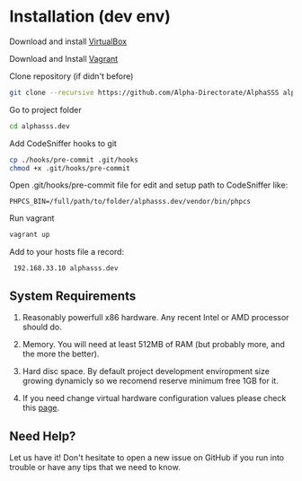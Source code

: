 # Installation (dev env)

Download and install [VirtualBox](https://www.virtualbox.org/wiki/Downloads)

Download and Install [Vagrant](https://www.vagrantup.com/downloads.html)

Clone repository (if didn't before)
```bash
git clone --recursive https://github.com/Alpha-Directorate/AlphaSSS alphasss.dev
```
Go to project folder
```bash
cd alphasss.dev
```
Add CodeSniffer hooks to git
```bash
cp ./hooks/pre-commit .git/hooks
chmod +x .git/hooks/pre-commit
```
Open .git/hooks/pre-commit file for edit and setup path to CodeSniffer like:
```nano
PHPCS_BIN=/full/path/to/folder/alphasss.dev/vendor/bin/phpcs
```

Run vagrant
```bash
vagrant up
```

Add to your hosts file a record:
```nano
 192.168.33.10 alphasss.dev
```

## System Requirements

1. Reasonably powerfull x86 hardware. Any recent Intel or AMD processor should do.

2. Memory. You will need at least 512MB of RAM (but probably more, and the more the better).

3. Hard disc space. By default project development enviropment size growing dynamicly so we recomend reserve minimum free 1GB for it.

4. If you need change virtual hardware configuration values please check this [page](https://docs.vagrantup.com/v2/virtualbox/configuration.html).


## Need Help?

Let us have it! Don't hesitate to open a new issue on GitHub if you run into trouble or have any tips that we need to know.

